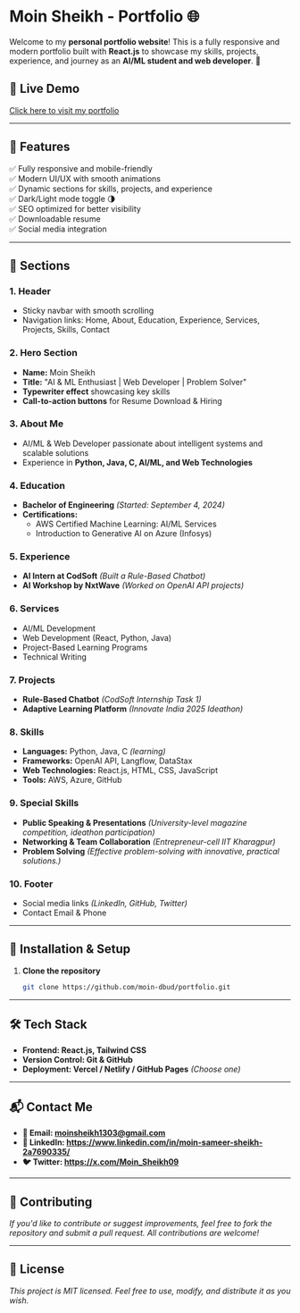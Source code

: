 # **Moin Sheikh - Portfolio** 🌐  

Welcome to my **personal portfolio website**! This is a fully responsive and modern portfolio built with **React.js** to showcase my skills, projects, experience, and journey as an **AI/ML student and web developer**. 🚀  

## **🔗 Live Demo**  
[Click here to visit my portfolio](https://moinsheikh.netlify.app/) 

---

## **📌 Features**  
✅ Fully responsive and mobile-friendly  
✅ Modern UI/UX with smooth animations  
✅ Dynamic sections for skills, projects, and experience  
✅ Dark/Light mode toggle 🌗  
✅ SEO optimized for better visibility  
✅ Downloadable resume  
✅ Social media integration  

---

## **📁 Sections**  

### **1. Header**  
- Sticky navbar with smooth scrolling  
- Navigation links: Home, About, Education, Experience, Services, Projects, Skills, Contact  

### **2. Hero Section**  
- **Name:** Moin Sheikh  
- **Title:** "AI & ML Enthusiast | Web Developer | Problem Solver"  
- **Typewriter effect** showcasing key skills  
- **Call-to-action buttons** for Resume Download & Hiring  

### **3. About Me**  
- AI/ML & Web Developer passionate about intelligent systems and scalable solutions  
- Experience in **Python, Java, C, AI/ML, and Web Technologies**  

### **4. Education**  
- **Bachelor of Engineering** *(Started: September 4, 2024)*  
- **Certifications:**  
  - AWS Certified Machine Learning: AI/ML Services  
  - Introduction to Generative AI on Azure (Infosys)  

### **5. Experience**  
- **AI Intern at CodSoft** *(Built a Rule-Based Chatbot)*  
- **AI Workshop by NxtWave** *(Worked on OpenAI API projects)*  

### **6. Services**  
- AI/ML Development  
- Web Development (React, Python, Java)  
- Project-Based Learning Programs  
- Technical Writing  

### **7. Projects**  
- **Rule-Based Chatbot** *(CodSoft Internship Task 1)*
- **Adaptive Learning Platform** *(Innovate India 2025 Ideathon)*  

### **8. Skills**  
- **Languages:** Python, Java, C *(learning)*  
- **Frameworks:** OpenAI API, Langflow, DataStax  
- **Web Technologies:** React.js, HTML, CSS, JavaScript  
- **Tools:** AWS, Azure, GitHub  

### **9. Special Skills**  
- **Public Speaking & Presentations** *(University-level magazine competition, ideathon participation)*  
- **Networking & Team Collaboration** *(Entrepreneur-cell IIT Kharagpur)*  
- **Problem Solving** *(Effective problem-solving with innovative, practical solutions.)*  

### **10. Footer**  
- Social media links *(LinkedIn, GitHub, Twitter)*  
- Contact Email & Phone  

---

## **🚀 Installation & Setup**  

1. **Clone the repository**  
   ```bash
   git clone https://github.com/moin-dbud/portfolio.git

--- 

## **🛠 Tech Stack**
- **Frontend: React.js, Tailwind CSS**
- **Version Control: Git & GitHub**
- **Deployment: Vercel / Netlify / GitHub Pages** *(Choose one)*

---

## **📬 Contact Me**
- **📧 Email: moinsheikh1303@gmail.com**
- **🔗 LinkedIn: https://www.linkedin.com/in/moin-sameer-sheikh-2a7690335/**
- **🐦 Twitter: https://x.com/Moin_Sheikh09**

---

## **💖 Contributing**
*If you'd like to contribute or suggest improvements, feel free to fork the repository and submit a pull request. All contributions are welcome!*

---

## **📜 License**
*This project is MIT licensed. Feel free to use, modify, and distribute it as you wish.*
